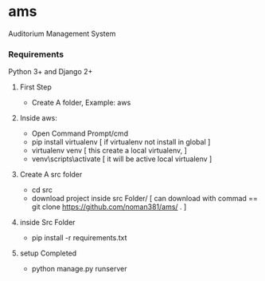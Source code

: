 # ams
Auditorium Management System

### Requirements
Python 3+ and Django 2+

1. First Step
   - Create A folder, Example: aws
   
2. Inside aws:
   - Open Command Prompt/cmd
   - pip install virtualenv [ if virtualenv not install in global ]
   - virtualenv venv [ this create a local virtualenv, ]
   - venv\scripts\activate [ it will be active local virtualenv ]
   
3. Create A src folder
   - cd src
   - download project inside src Folder/ [ can download with commad == git clone https://github.com/noman381/ams/ . ]
   
4. inside Src Folder
   - pip install -r requirements.txt
   
5. setup Completed
   - python manage.py runserver
